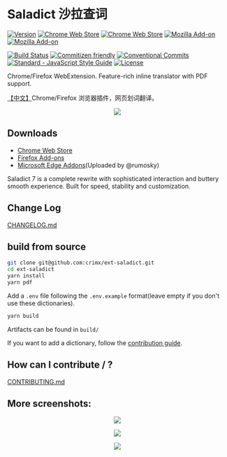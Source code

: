# Saladict 沙拉查词

[![Version](https://img.shields.io/github/release/crimx/ext-saladict.svg?label=version)](https://github.com/crimx/ext-saladict/releases)
[![Chrome Web Store](https://img.shields.io/chrome-web-store/users/cdonnmffkdaoajfknoeeecmchibpmkmg.svg?label=Chrome%20users)](https://chrome.google.com/webstore/detail/cdonnmffkdaoajfknoeeecmchibpmkmg?hl=en)
[![Chrome Web Store](https://img.shields.io/chrome-web-store/stars/cdonnmffkdaoajfknoeeecmchibpmkmg.svg?label=Chrome%20stars)](https://chrome.google.com/webstore/detail/cdonnmffkdaoajfknoeeecmchibpmkmg?hl=en)
[![Mozilla Add-on](https://img.shields.io/amo/users/ext-saladict.svg?label=Firefoxe%20users)](https://addons.mozilla.org/firefox/addon/ext-saladict/)
[![Mozilla Add-on](https://img.shields.io/amo/stars/ext-saladict.svg?label=Firefoxe%20stars)](https://addons.mozilla.org/firefox/addon/ext-saladict/)

[![Build Status](https://travis-ci.com/crimx/ext-saladict.svg)](https://travis-ci.com/crimx/ext-saladict)
[![Commitizen friendly](https://img.shields.io/badge/commitizen-friendly-brightgreen.svg?maxAge=2592000)](http://commitizen.github.io/cz-cli/)
[![Conventional Commits](https://img.shields.io/badge/Conventional%20Commits-1.0.0-brightgreen.svg?maxAge=2592000)](https://conventionalcommits.org)
[![Standard - JavaScript Style Guide](https://img.shields.io/badge/code_style-standard-brightgreen.svg?maxAge=2592000)](https://standardjs.com/)
[![License](https://img.shields.io/github/license/crimx/ext-saladict.svg?colorB=44cc11?maxAge=2592000)](https://github.com/crimx/ext-saladict/blob/dev/LICENSE)

Chrome/Firefox WebExtension. Feature-rich inline translator with PDF support.

[【中文】](https://www.crimx.com/ext-saladict/)Chrome/Firefox 浏览器插件，网页划词翻译。

<p align="center">
  <a href="https://github.com/crimx/ext-saladict/releases/" target="_blank"><img src="https://raw.githubusercontent.com/wiki/crimx/ext-saladict/images/notebook.gif" /></a>
</p>

## Downloads

- [Chrome Web Store](https://chrome.google.com/webstore/detail/cdonnmffkdaoajfknoeeecmchibpmkmg?hl=en)
- [Firefox Add-ons](https://addons.mozilla.org/firefox/addon/ext-saladict/)
- [Microsoft Edge Addons](https://microsoftedge.microsoft.com/addons/detail/idghocbbahafpfhjnfhpbfbmpegphmmp)(Uploaded by @rumosky)

Saladict 7 is a complete rewrite with sophisticated interaction and buttery smooth experience. Built for speed, stability and customization.

## Change Log

[CHANGELOG.md](./CHANGELOG.md)

## build from source

```bash
git clone git@github.com:crimx/ext-saladict.git
cd ext-saladict
yarn install
yarn pdf
```

Add a `.env` file following the `.env.example` format(leave empty if you don't use these dictionaries).

```bash
yarn build
```

Artifacts can be found in `build/`

If you want to add a dictionary, follow the [contribution guide](./CONTRIBUTING.md).

## How can I contribute / ?

[CONTRIBUTING.md](./CONTRIBUTING.md)

## More screenshots:

<p align="center">
  <a href="https://github.com/crimx/ext-saladict/releases/" target="_blank"><img src="https://github.com/crimx/ext-saladict/wiki/images/youdao-page.gif" /></a>
</p>

<p align="center">
  <a href="https://github.com/crimx/ext-saladict/releases/" target="_blank"><img src="https://github.com/crimx/ext-saladict/wiki/images/screen-notebook.png" /></a>
</p>

<p align="center">
  <a href="https://github.com/crimx/ext-saladict/releases/" target="_blank"><img src="https://github.com/crimx/ext-saladict/wiki/images/pin.gif" /></a>
</p>
